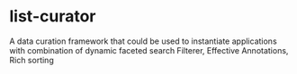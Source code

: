 # list-curator
A data curation framework that could be used to instantiate applications with combination of dynamic faceted search Filterer, Effective Annotations, Rich sorting
